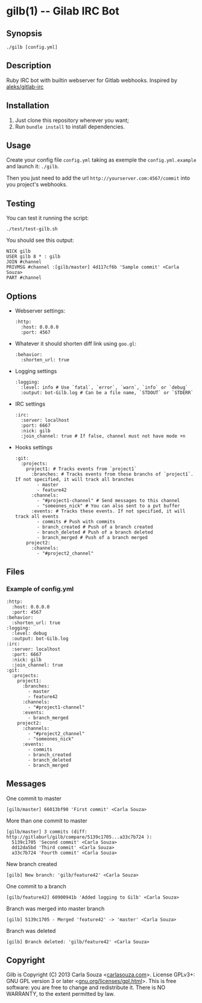 gilb(1) -- Gilab IRC Bot
=======================

## Synopsis

`./gilb [config.yml]`

## Description

Ruby IRC bot with builtin webserver for Gitlab webhooks. Inspired by [aleks/gitlab-irc](https://github.com/aleks/gitlab-irc)

## Installation

  1. Just clone this repository wherever you want;
  2. Run `bundle install` to install dependencies.

## Usage

Create your config file `config.yml` taking as exemple the `config.yml.example` and launch it: `./gilb`.

Then you just need to add the url `http://yourserver.com:4567/commit` into you project's webhooks.

## Testing

You can test it running the script:

    ./test/test-gilb.sh

You should see this output:

    NICK gilb
    USER gilb 8 * : gilb
    JOIN #channel
    PRIVMSG #channel :[gilb/master] 4d117cf6b 'Sample commit' <Carla Souza>
    PART #channel

## Options

  * Webserver settings:

        :http:
          :host: 0.0.0.0
          :port: 4567

  * Whatever it should shorten diff link using `goo.gl`:

        :behavior:
          :shorten_url: true

  * Logging settings

        :logging:
          :level: info # Use `fatal`, `error`, `warn`, `info` or `debug`
          :output: bot-Gilb.log # Can be a file name, `STDOUT` or `STDERR`

  * IRC settings

        :irc:
          :server: localhost
          :port: 6667
          :nick: gilb
          :join_channel: true # If false, channel must not have mode +n

  * Hooks settings

        :git:
          :projects:
            project1: # Tracks events from `project1`
              :branches: # Tracks events from these branchs of `project1`. If not specified, it will track all branches
                - master
                - feature42
              :channels:
                - "#project1-channel" # Send messages to this channel
                - "someones_nick" # You can also sent to a pvt buffer
              :events: # Tracks these events. If not specified, it will track all events
                - commits # Push with commits
                - branch_created # Push of a branch created
                - branch_deleted # Push of a branch deleted
                - branch_merged # Push of a branch merged
            project2:
              :channels:
                - "#project2_channel"

## Files

### Example of config.yml

    :http:
      :host: 0.0.0.0
      :port: 4567
    :behavior:
      :shorten_url: true
    :logging:
      :level: debug
      :output: bot-Gilb.log
    :irc:
      :server: localhost
      :port: 6667
      :nick: gilb
      :join_channel: true
    :git:
      :projects:
        project1:
          :branches:
            - master
            - feature42
          :channels:
            - "#project1-channel"
          :events:
            - branch_merged
        project2:
          :channels:
            - "#project2_channel"
            - "someones_nick"
          :events:
            - commits
            - branch_created
            - branch_deleted
            - branch_merged

## Messages

One commit to master

    [gilb/master] 66013bf90 'First commit' <Carla Souza>

More than one commit to master

    [gilb/master] 3 commits (diff: http://gitlaburl/gilb/compare/5139c1705...a33c7b724 ):
      5139c1705 'Second commit' <Carla Souza>
      dd12da5bd 'Third commit' <Carla Souza>
      a33c7b724 'Fourth commit' <Carla Souza>

New branch created

    [gilb] New branch: 'gilb/feature42' <Carla Souza>

One commit to a branch

    [gilb/feature42] 60900941b 'Added logging to Gilb' <Carla Souza>

Branch was merged into master branch

    [gilb] 5139c1705 - Merged 'feature42' -> 'master' <Carla Souza>

Branch was deleted

    [gilb] Branch deleted: 'gilb/feature42' <Carla Souza>

## Copyright

Gilb is Copyright (C) 2013 Carla Souza <[carlasouza.com](http://carlasouza.com)>.
License GPLv3+: GNU GPL version 3 or later <[gnu.org/licenses/gpl.html](http://gnu.org/licenses/gpl.html)>.
This is free software: you are free to change and redistribute it. There is NO WARRANTY, to the extent permitted by law.

